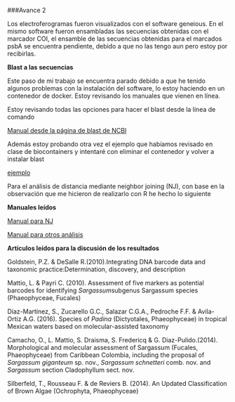 ###Avance 2

Los electroferogramas fueron visualizados con el software geneious. En el mismo software  fueron ensambladas las secuencias obtenidas con el marcador COI, el ensamble de las secuencias obtenidas para el marcados psbA se encuentra pendiente, debido a que no las tengo aun pero estoy por recibirlas.

**Blast a las secuencias**

Este paso de mi trabajo se encuentra parado debido a que he tenido algunos problemas con la instalación del software, lo estoy haciendo en un contenedor de docker.
Estoy revisando los manuales que vienen en línea.

Estoy revisando todas las opciones para hacer el blast desde la línea de comando 

[Manual desde la página de blast de NCBI](https://www.ncbi.nlm.nih.gov/books/NBK279675/) 

Además estoy probando otra vez el ejemplo que habíamos revisado en clase de biocontainers y intentaré con eliminar el contenedor y volver a instalar blast

[ejemplo](http://biocontainers.pro/docs/101/running-example/)

Para el análisis de distancia mediante neighbor joining (NJ), con base en la observación que me hicieron de realizarlo con R he hecho lo siguiente 

**Manuales leídos**

[Manual para NJ](https://cran.r-project.org/web/packages/phangorn/phangorn.pdf)

[Manual para otros análisis](https://cran.r-project.org/web/packages/phyclust/phyclust.pdf)


**Artículos leídos para la discusión de los resultados**

Goldstein, P.Z. & DeSalle R.(2010).Integrating DNA barcode data and taxonomic practice:Determination, discovery, and description

Mattio, L. & Payri C. (2010). Assessment of five markers as potential barcodes for identifying *Sargassum*subgenus Sargassum species (Phaeophyceae, Fucales)

Díaz-Martínez, S., Zucarello G.C., Salazar C.G.A., Pedroche F.F. & Avila-Ortiz A.G. (2016). Species of *Padina* (Dictyotales, Phaeophyceae) in tropical Mexican waters based on molecular-assisted taxonomy

Camacho,  O.,  L.  Mattio,  S.  Draisma,  S.  Fredericq  &  G.  Diaz-Pulido.(2014). Morphological and molecular assessment of Sargassum (Fucales, Phaeophyceae) from Caribbean  Colombia,  including  the  proposal  of *Sargassum giganteum*  sp. nov., *Sargassum schnetteri* comb. nov. and *Sargassum* section Cladophyllum sect. nov.

Silberfeld, T., Rousseau F. & de Reviers B. (2014). An Updated Classification of Brown Algae (Ochrophyta, Phaeophyceae)